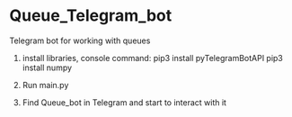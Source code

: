 # Queue_Telegram_bot
Telegram bot for working with queues

1) install libraries, console command:
 pip3 install pyTelegramBotAPI
 pip3 install numpy

2) Run main.py

3) Find Queue_bot in Telegram and start to interact with it